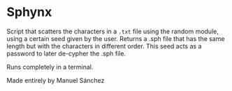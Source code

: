 # Sphynx

Script that scatters the characters in a `.txt` file using the random module, using a certain seed given by the user. Returns a .sph file that has the same length but with the characters in different order. This seed acts as a password to later de-cypher the .sph file.

Runs completely in a terminal.

Made entirely by Manuel Sánchez
